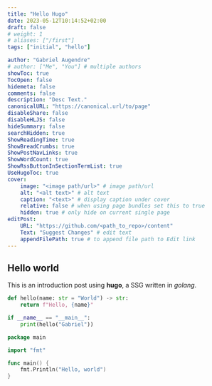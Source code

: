 ```yaml
---
title: "Hello Hugo"
date: 2023-05-12T10:14:52+02:00
draft: false
# weight: 1
# aliases: ["/first"]
tags: ["initial", "hello"]

author: "Gabriel Augendre"
# author: ["Me", "You"] # multiple authors
showToc: true
TocOpen: false
hidemeta: false
comments: false
description: "Desc Text."
canonicalURL: "https://canonical.url/to/page"
disableShare: false
disableHLJS: false
hideSummary: false
searchHidden: true
ShowReadingTime: true
ShowBreadCrumbs: true
ShowPostNavLinks: true
ShowWordCount: true
ShowRssButtonInSectionTermList: true
UseHugoToc: true
cover:
    image: "<image path/url>" # image path/url
    alt: "<alt text>" # alt text
    caption: "<text>" # display caption under cover
    relative: false # when using page bundles set this to true
    hidden: true # only hide on current single page
editPost:
    URL: "https://github.com/<path_to_repo>/content"
    Text: "Suggest Changes" # edit text
    appendFilePath: true # to append file path to Edit link
---
```


## Hello world

This is an introduction post using **hugo**, a SSG written in *golang*.

```python
def hello(name: str = "World") -> str:
    return f"Hello, {name}"

if __name__ == "__main__":
    print(hello("Gabriel"))
```

```go
package main

import "fmt"

func main() {
    fmt.Println("Hello, world")
}
```

